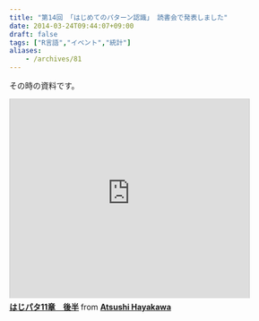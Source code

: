 ```yaml
---
title: "第14回 「はじめてのパターン認識」 読書会で発表しました"
date: 2014-03-24T09:44:07+09:00
draft: false
tags: ["R言語","イベント","統計"]
aliases:
    - /archives/81
---
```


その時の資料です。

<iframe src="http://www.slideshare.net/slideshow/embed_code/32643493" width="427" height="356" frameborder="0" marginwidth="0" marginheight="0" scrolling="no" style="border:1px solid #CCC; border-width:1px 1px 0; margin-bottom:5px; max-width: 100%;" allowfullscreen> </iframe> <div style="margin-bottom:5px"> <strong> <a href="https://www.slideshare.net/gepuro/hazipata11b" title="はじパタ11章　後半" target="_blank">はじパタ11章　後半</a> </strong> from <strong><a href="http://www.slideshare.net/gepuro" target="_blank">Atsushi Hayakawa</a></strong> </div>

